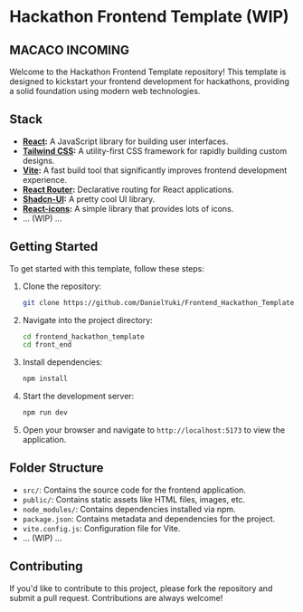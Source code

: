 # Hackathon Frontend Template (WIP)
## MACACO INCOMING

Welcome to the Hackathon Frontend Template repository! This template is designed to kickstart your frontend development for hackathons, providing a solid foundation using modern web technologies.

## Stack

- **[React](https://reactjs.org/):** A JavaScript library for building user interfaces.
- **[Tailwind CSS](https://tailwindcss.com/):** A utility-first CSS framework for rapidly building custom designs.
- **[Vite](https://vitejs.dev/):** A fast build tool that significantly improves frontend development experience.
- **[React Router](https://reactrouter.com/):** Declarative routing for React applications.
- **[Shadcn-UI](https://ui.shadcn.com/):** A pretty cool UI library.
- **[React-icons](https://react-icons.github.io/react-icons/):** A simple library that provides lots of icons.
- ... (WIP) ...


## Getting Started

To get started with this template, follow these steps:

1. Clone the repository:

    ```bash
    git clone https://github.com/DanielYuki/Frontend_Hackathon_Template.git
    ```

2. Navigate into the project directory:

    ```bash
    cd frontend_hackathon_template
    cd front_end
    ```

3. Install dependencies:

    ```bash
    npm install
    ```

4. Start the development server:

    ```bash
    npm run dev
    ```

5. Open your browser and navigate to `http://localhost:5173` to view the application.

## Folder Structure

- `src/`: Contains the source code for the frontend application.
- `public/`: Contains static assets like HTML files, images, etc.
- `node_modules/`: Contains dependencies installed via npm.
- `package.json`: Contains metadata and dependencies for the project.
- `vite.config.js`: Configuration file for Vite.
- ... (WIP) ...

## Contributing

If you'd like to contribute to this project, please fork the repository and submit a pull request. Contributions are always welcome!
